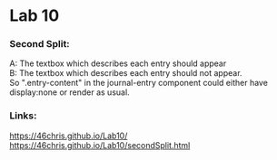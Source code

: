 # Lab 10
### Second Split: 
A: The textbox which describes each entry should appear  
B: The textbox which describes each entry should not appear.  
So ".entry-content" in the journal-entry component could either have display:none or render as usual.  

### Links: 
https://46chris.github.io/Lab10/
https://46chris.github.io/Lab10/secondSplit.html
